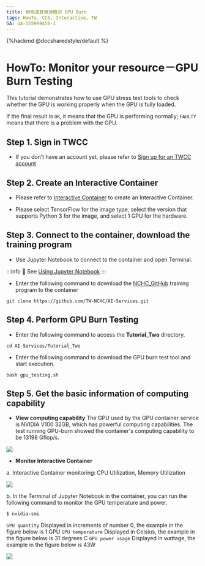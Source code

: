 ```yaml
---
title: 檢視運算資源概況 GPU Burn
tags: HowTo, CCS, Interactive, TW
GA: UA-155999456-1
---
```


{%hackmd @docsharedstyle/default %}

# HowTo: Monitor your resource－GPU Burn Testing


This tutorial demonstrates how to use GPU stress test tools to check whether the GPU is working properly when the GPU is fully loaded.

If the final result is `OK`, it means that the GPU is performing normally; `FAULTY` means that there is a problem with the GPU.

## Step 1. Sign in TWCC

- If you don’t have an account yet, please refer to [Sign up for an TWCC account](https://www.twcc.ai/doc?page=register_account)

## Step 2. Create an Interactive Container

- Please refer to [Interactive Container](https://www.twcc.ai/doc?page=container#建立開發型容器)  to create an Interactive Container.

- Please select TensorFlow for the image type, select the version that supports Python 3 for the image, and select 1 GPU for the hardware.

## Step 3. Connect to the container, download the training program

- Use Jupyter Notebook to connect to the container and open Terminal.

:::info
:book: See [Using Jupyter Notebook](https://www.twcc.ai/doc?page=container#使用-Jupyter-Notebook) 
:::

- Enter the following command to download the [NCHC_GitHub](https://github.com/TW-NCHC/AI-Services/tree/V3Training) training program to the container

```bash=
git clone https://github.com/TW-NCHC/AI-Services.git
```

 
## Step 4. Perform GPU Burn Testing

- Enter the following command to access the **Tutorial_Two** directory.

```bash=
cd AI-Services/Tutorial_Two
```
 
- Enter the following command to download the GPU burn test tool and start execution.

```bash=
bash gpu_testing.sh
```



## Step 5.  Get the basic information of computing capability

- **View computing capability**
The GPU used by the GPU container service is NVIDIA V100 32GB, which has powerful computing capabilities. The test running GPU-burn showed the container's computing capability to be 13198 Gflop/s.

![](https://cos.twcc.ai/SYS-MANUAL/uploads/upload_cefd6041539673437d78918f9f444ed6.png)



- **Monitor Interactive Container**

a. Interactive Container monitoring: CPU Utilization, Memory Utilization

![](https://cos.twcc.ai/SYS-MANUAL/uploads/upload_ac448244502db32c89da844e30e525bf.png)


b. In the Terminal of Jupyter Notebook in the container, you can run the following command to monitor the GPU temperature and power.

```bash=
$ nvidia-smi
```

`GPU quantity` Displayed in increments of number 0, the example in the figure below is 1 GPU
`GPU temperature` Displayed in Celsius, the example in the figure below is 31 degrees C
`GPU power usage` Displayed in wattage, the example in the figure below is 43W


![](https://cos.twcc.ai/SYS-MANUAL/uploads/upload_412e74892656a239328ed35fea78c191.png)





